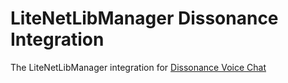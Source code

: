 # LiteNetLibManager Dissonance Integration

The LiteNetLibManager integration for [Dissonance Voice Chat](https://assetstore.unity.com/packages/tools/audio/dissonance-voice-chat-70078)
